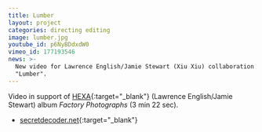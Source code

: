 ```yaml
---
title: Lumber
layout: project
categories: directing editing
image: lumber.jpg
youtube_id: p6NyBDdxdW0
vimeo_id: 177193546
news: >-
  New video for Lawrence English/Jamie Stewart (Xiu Xiu) collaboration HEXA,
  "Lumber".
---
```


Video in support of [HEXA][]{:target="_blank"} (Lawrence English/Jamie Stewart)
album _Factory Photographs_ (3 min 22 sec).

- [secretdecoder.net](http://www.secretdecoder.net/video/2016/11/09/video-premiere-hexa-lumber/){:target="_blank"}

[hexa]: https://lawrenceenglish.bandcamp.com/album/hexa-factory-photographs

